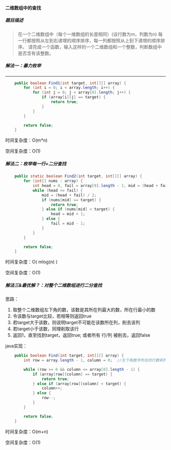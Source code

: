 #### 二维数组中的查找



##### 题目描述

> 在一个二维数组中（每个一维数组的长度相同）(设行数为m，列数为n)
> 每一行都按照从左到右递增的顺序排序，每一列都按照从上到下递增的顺序排序。
> 请完成一个函数，输入这样的一个二维数组和一个整数，判断数组中是否含有该整数。



##### 解法一：暴力枚举

***



```java
    public boolean Find1(int target, int[][] array) {
        for (int i = 0; i < array.length; i++) {
            for (int j = 0; j < array[0].length; j++) {
                if (array[i][j] == target) {
                    return true;
                }
            }
        }

        return false;
    }
```

时间复杂度：O(m*n)

空间复杂度：O(1)



##### 解法二：枚举每一行+二分查找

```java
    public static boolean Find2(int target, int[][] array) {
        for (int[] nums : array) {
            int head = 0, fail = array[0].length - 1, mid = (head + fail) / 2;
            while (head <= fail) {
                mid = (head + fail) / 2;
                if (nums[mid] == target) {
                    return true;
                } else if (nums[mid] < target) {
                    head = mid + 1;
                } else {
                    fail = mid - 1;
                }
            }
        }

        return false;
    }
```

时间复杂度：O( mlog(n) )

空间复杂度：O(1)



##### 解法三&最优解？：对整个二维数组进行二分查找

思路： 

1. 取整个二维数组左下角的数，该数是其所在列最大的数，所在行最小的数
2. 令该数与target比较，若相等则返回true
3. 若target大于该数，则说明target不可能在该数所在列，削去该列
4. 若target小于该数，同理削取该行
5. 返回1，直至找到target，返回true; 或者所有 行/列 被削去，返回false

java实现：

```java
    public boolean Find(int target, int[][] array) {
        int row = array.length - 1, column = 0;  //左下角数字所在的行数和列数

        while (row >= 0 && column <= array[0].length - 1) {
            if (array[row][column] == target) {
                return true;
            } else if (array[row][column] < target) {
                column++;
            } else {
                row--;
            }
        }

        return false;
    }
```

时间复杂度：O(m+n)

空间复杂度：O(1)
